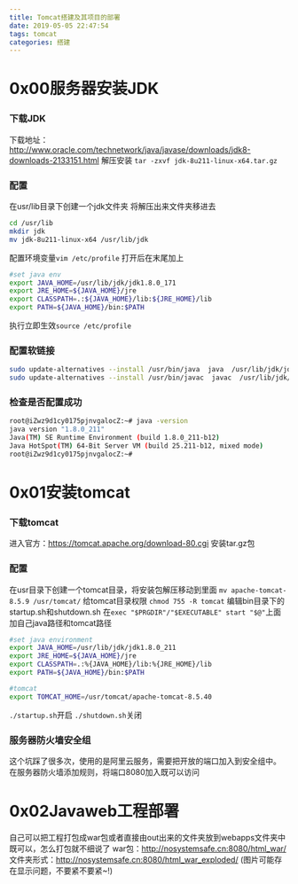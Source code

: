 ```yaml
---
title: Tomcat搭建及其项目的部署
date: 2019-05-05 22:47:54
tags: tomcat
categories: 搭建
---
```

# 0x00服务器安装JDK
### 下载JDK
下载地址：http://www.oracle.com/technetwork/java/javase/downloads/jdk8-downloads-2133151.html
解压安装 ``tar -zxvf jdk-8u211-linux-x64.tar.gz``

### 配置
在usr/lib目录下创建一个jdk文件夹 将解压出来文件夹移进去
```bash
cd /usr/lib
mkdir jdk
mv jdk-8u211-linux-x64 /usr/lib/jdk
```
配置环境变量``vim /etc/profile``
打开后在末尾加上
```BASH
#set java env
export JAVA_HOME=/usr/lib/jdk/jdk1.8.0_171
export JRE_HOME=${JAVA_HOME}/jre    
export CLASSPATH=.:${JAVA_HOME}/lib:${JRE_HOME}/lib    
export PATH=${JAVA_HOME}/bin:$PATH
```
执行立即生效``source /etc/profile``

### 配置软链接 
```bash
sudo update-alternatives --install /usr/bin/java  java  /usr/lib/jdk/jdk1.8.0_211/bin/java 300   
sudo update-alternatives --install /usr/bin/javac  javac  /usr/lib/jdk/jdk1.8.0_211/bin/javac 300 
```

### 检查是否配置成功
```bash
root@iZwz9d1cy0175pjnvgalocZ:~# java -version
java version "1.8.0_211"
Java(TM) SE Runtime Environment (build 1.8.0_211-b12)
Java HotSpot(TM) 64-Bit Server VM (build 25.211-b12, mixed mode)
root@iZwz9d1cy0175pjnvgalocZ:~#
```
# 0x01安装tomcat
### 下载tomcat
进入官方：https://tomcat.apache.org/download-80.cgi 安装tar.gz包

### 配置
在usr目录下创建一个tomcat目录，将安装包解压移动到里面
``mv apache-tomcat-8.5.9 /usr/tomcat/``
给tomcat目录权限 ``chmod 755 -R tomcat``
编辑bin目录下的startup.sh和shutdown.sh 在``exec "$PRGDIR"/"$EXECUTABLE" start "$@"``上面加自己java路径和tomcat路径
```bash
#set java environment
export JAVA_HOME=/usr/lib/jdk/jdk1.8.0_211
export JRE_HOME=${JAVA_HOME}/jre
export CLASSPATH=.:%{JAVA_HOME}/lib:%{JRE_HOME}/lib
export PATH=${JAVA_HOME}/bin:$PATH

#tomcat
export TOMCAT_HOME=/usr/tomcat/apache-tomcat-8.5.40
```
``./startup.sh``开启
``./shutdown.sh``关闭
### 服务器防火墙安全组
这个坑踩了很多次，使用的是阿里云服务，需要把开放的端口加入到安全组中。
在服务器防火墙添加规则，将端口8080加入既可以访问
#  0x02Javaweb工程部署
自己可以把工程打包成war包或者直接由out出来的文件夹放到webapps文件夹中既可以，怎么打包就不细说了
war包：http://nosystemsafe.cn:8080/html_war/
文件夹形式：http://nosystemsafe.cn:8080/html_war_exploded/
(图片可能存在显示问题，不要紧不要紧~!)
